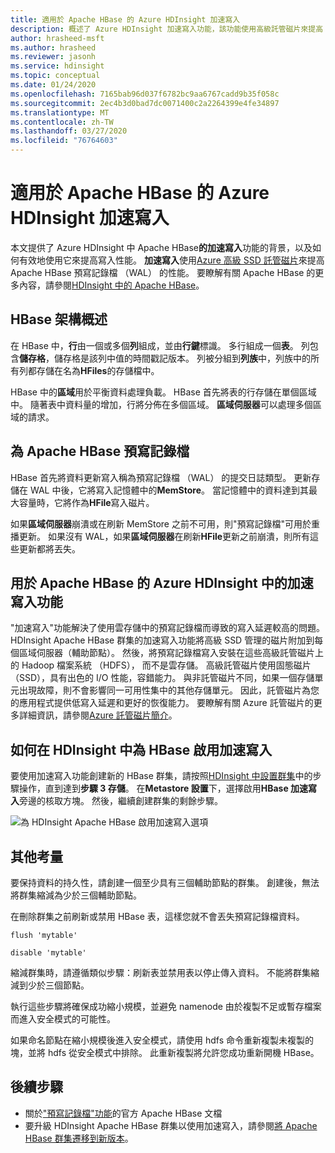 ```yaml
---
title: 適用於 Apache HBase 的 Azure HDInsight 加速寫入
description: 概述了 Azure HDInsight 加速寫入功能，該功能使用高級託管磁片來提高 Apache HBase 預寫記錄檔的性能。
author: hrasheed-msft
ms.author: hrasheed
ms.reviewer: jasonh
ms.service: hdinsight
ms.topic: conceptual
ms.date: 01/24/2020
ms.openlocfilehash: 7165bab96d037f6782bc9aa6767cadd9b35f058c
ms.sourcegitcommit: 2ec4b3d0bad7dc0071400c2a2264399e4fe34897
ms.translationtype: MT
ms.contentlocale: zh-TW
ms.lasthandoff: 03/27/2020
ms.locfileid: "76764603"
---
```

# <a name="azure-hdinsight-accelerated-writes-for-apache-hbase"></a>適用於 Apache HBase 的 Azure HDInsight 加速寫入

本文提供了 Azure HDInsight 中 Apache HBase**的加速寫入**功能的背景，以及如何有效地使用它來提高寫入性能。 **加速寫入**使用[Azure 高級 SSD 託管磁片](../../virtual-machines/linux/disks-types.md#premium-ssd)來提高 Apache HBase 預寫記錄檔 （WAL） 的性能。 要瞭解有關 Apache HBase 的更多內容，請參閱[HDInsight 中的 Apache HBase](apache-hbase-overview.md)。

## <a name="overview-of-hbase-architecture"></a>HBase 架構概述

在 HBase 中，**行**由一個或多個**列**組成，並由**行鍵**標識。 多行組成一個**表**。 列包含**儲存格**，儲存格是該列中值的時間戳記版本。 列被分組到**列族**中，列族中的所有列都存儲在名為**HFiles**的存儲檔中。

HBase 中的**區域**用於平衡資料處理負載。 HBase 首先將表的行存儲在單個區域中。 隨著表中資料量的增加，行將分佈在多個區域。 **區域伺服器**可以處理多個區域的請求。

## <a name="write-ahead-log-for-apache-hbase"></a>為 Apache HBase 預寫記錄檔

HBase 首先將資料更新寫入稱為預寫記錄檔 （WAL） 的提交日誌類型。 更新存儲在 WAL 中後，它將寫入記憶體中的**MemStore**。 當記憶體中的資料達到其最大容量時，它將作為**HFile**寫入磁片。

如果**區域伺服器**崩潰或在刷新 MemStore 之前不可用，則"預寫記錄檔"可用於重播更新。 如果沒有 WAL，如果**區域伺服器**在刷新**HFile**更新之前崩潰，則所有這些更新都將丟失。

## <a name="accelerated-writes-feature-in-azure-hdinsight-for-apache-hbase"></a>用於 Apache HBase 的 Azure HDInsight 中的加速寫入功能

"加速寫入"功能解決了使用雲存儲中的預寫記錄檔而導致的寫入延遲較高的問題。  HDInsight Apache HBase 群集的加速寫入功能將高級 SSD 管理的磁片附加到每個區域伺服器（輔助節點）。 然後，將預寫記錄檔寫入安裝在這些高級託管磁片上的 Hadoop 檔案系統 （HDFS）， 而不是雲存儲。  高級託管磁片使用固態磁片 （SSD），具有出色的 I/O 性能，容錯能力。  與非託管磁片不同，如果一個存儲單元出現故障，則不會影響同一可用性集中的其他存儲單元。  因此，託管磁片為您的應用程式提供低寫入延遲和更好的恢復能力。 要瞭解有關 Azure 託管磁片的更多詳細資訊，請參閱[Azure 託管磁片簡介](../../virtual-machines/windows/managed-disks-overview.md)。

## <a name="how-to-enable-accelerated-writes-for-hbase-in-hdinsight"></a>如何在 HDInsight 中為 HBase 啟用加速寫入

要使用加速寫入功能創建新的 HBase 群集，請按照[HDInsight 中設置群集](../hdinsight-hadoop-provision-linux-clusters.md)中的步驟操作，直到達到**步驟 3 存儲**。 在**Metastore 設置**下，選擇啟用**HBase 加速寫入**旁邊的核取方塊。 然後，繼續創建群集的剩餘步驟。

![為 HDInsight Apache HBase 啟用加速寫入選項](./media/apache-hbase-accelerated-writes/azure-portal-cluster-storage-hbase.png)

## <a name="other-considerations"></a>其他考量

要保持資料的持久性，請創建一個至少具有三個輔助節點的群集。 創建後，無法將群集縮減為少於三個輔助節點。

在刪除群集之前刷新或禁用 HBase 表，這樣您就不會丟失預寫記錄檔資料。

```
flush 'mytable'
```

```
disable 'mytable'
```

縮減群集時，請遵循類似步驟：刷新表並禁用表以停止傳入資料。 不能將群集縮減到少於三個節點。

執行這些步驟將確保成功縮小規模，並避免 namenode 由於複製不足或暫存檔案而進入安全模式的可能性。

如果命名節點在縮小規模後進入安全模式，請使用 hdfs 命令重新複製未複製的塊，並將 hdfs 從安全模式中排除。 此重新複製將允許您成功重新開機 HBase。

## <a name="next-steps"></a>後續步驟

* 關於["預寫記錄檔"功能](https://hbase.apache.org/book.html#wal)的官方 Apache HBase 文檔
* 要升級 HDInsight Apache HBase 群集以使用加速寫入，請參閱[將 Apache HBase 群集遷移到新版本](apache-hbase-migrate-new-version.md)。
